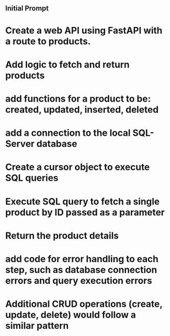 ## Initial Prompt
# Create a web API using FastAPI with a route to products.
# Add logic to fetch and return products
# add functions for a product to be: created, updated, inserted, deleted
# add a connection to the local SQL-Server database
# Create a cursor object to execute SQL queries
# Execute SQL query to fetch a single product by ID passed as a parameter
# Return the product details
# add code for error handling to each step, such as database connection errors and query execution errors
# Additional CRUD operations (create, update, delete) would follow a similar pattern
